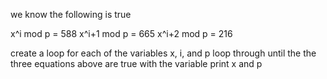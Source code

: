 we know the following is true 

x^i mod p = 588
x^i+1 mod p = 665
x^i+2 mod p = 216

create a loop for each of the variables x, i, and p
loop through until the the three equations above are true with the variable
print x and p